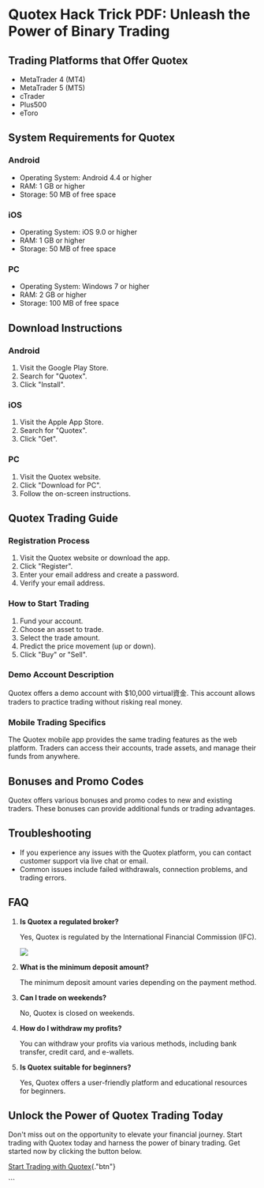 # Quotex Hack Trick PDF: Unleash the Power of Binary Trading

## Trading Platforms that Offer Quotex

-   MetaTrader 4 (MT4)
-   MetaTrader 5 (MT5)
-   cTrader
-   Plus500
-   eToro

## System Requirements for Quotex

### Android

-   Operating System: Android 4.4 or higher
-   RAM: 1 GB or higher
-   Storage: 50 MB of free space

### iOS

-   Operating System: iOS 9.0 or higher
-   RAM: 1 GB or higher
-   Storage: 50 MB of free space

### PC

-   Operating System: Windows 7 or higher
-   RAM: 2 GB or higher
-   Storage: 100 MB of free space

## Download Instructions

### Android

1.  Visit the Google Play Store.
2.  Search for "Quotex".
3.  Click "Install".

### iOS

1.  Visit the Apple App Store.
2.  Search for "Quotex".
3.  Click "Get".

### PC

1.  Visit the Quotex website.
2.  Click "Download for PC".
3.  Follow the on-screen instructions.

## Quotex Trading Guide

### Registration Process

1.  Visit the Quotex website or download the app.
2.  Click "Register".
3.  Enter your email address and create a password.
4.  Verify your email address.

### How to Start Trading

1.  Fund your account.
2.  Choose an asset to trade.
3.  Select the trade amount.
4.  Predict the price movement (up or down).
5.  Click "Buy" or "Sell".

### Demo Account Description

Quotex offers a demo account with \$10,000 virtual資金. This account
allows traders to practice trading without risking real money.

### Mobile Trading Specifics

The Quotex mobile app provides the same trading features as the web
platform. Traders can access their accounts, trade assets, and manage
their funds from anywhere.

## Bonuses and Promo Codes

Quotex offers various bonuses and promo codes to new and existing
traders. These bonuses can provide additional funds or trading
advantages.

## Troubleshooting

-   If you experience any issues with the Quotex platform, you can
    contact customer support via live chat or email.
-   Common issues include failed withdrawals, connection problems, and
    trading errors.

## FAQ

1.  **Is Quotex a regulated broker?**

    Yes, Quotex is regulated by the International Financial Commission
    (IFC).

    [![](https://static.quotex.io/files/4_en/300_250.jpg)](https://traff.sbs/brokerqxlid)

2.  **What is the minimum deposit amount?**

    The minimum deposit amount varies depending on the payment method.

3.  **Can I trade on weekends?**

    No, Quotex is closed on weekends.

4.  **How do I withdraw my profits?**

    You can withdraw your profits via various methods, including bank
    transfer, credit card, and e-wallets.

5.  **Is Quotex suitable for beginners?**

    Yes, Quotex offers a user-friendly platform and educational
    resources for beginners.

## Unlock the Power of Quotex Trading Today

Don\'t miss out on the opportunity to elevate your financial journey.
Start trading with Quotex today and harness the power of binary trading.
Get started now by clicking the button below.

[Start Trading with
Quotex](\%22https://traff.sbs/brokerqxsignup\%22){."btn"}

\`\`\`

